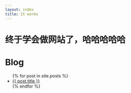 ```yaml
---
layout: index
title: It works
---
```

# 终于学会做网站了，哈哈哈哈哈

# Blog
<ul>
  {% for post in site.posts %}
    <li>
      <a href="{{ post.url }}">{{ post.title }}</a>
    </li>
  {% endfor %}
</ul>
